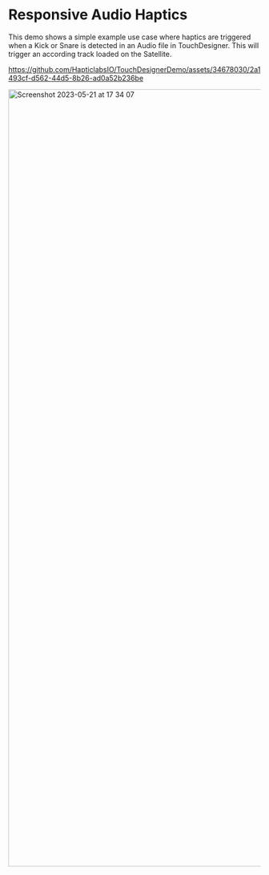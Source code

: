 # Responsive Audio Haptics

This demo shows a simple example use case where haptics are triggered when a Kick or Snare is detected in an Audio file in TouchDesigner. This will trigger an according track loaded on the Satellite.

https://github.com/HapticlabsIO/TouchDesignerDemo/assets/34678030/2a1493cf-d562-44d5-8b26-ad0a52b236be

<img width="1552" alt="Screenshot 2023-05-21 at 17 34 07" src="https://github.com/HapticlabsIO/TouchDesignerDemo/assets/34678030/99bae3c1-8541-4979-ac9a-2177eafd1fd3">
